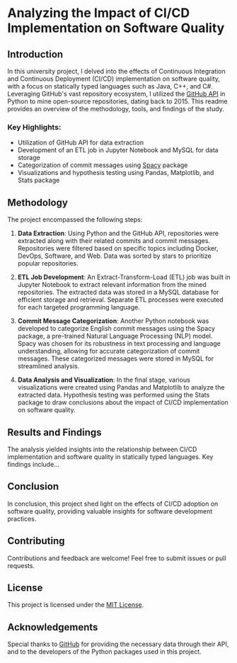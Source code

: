 # Analyzing the Impact of CI/CD Implementation on Software Quality

## Introduction
In this university project, I delved into the effects of Continuous Integration and Continuous Deployment (CI/CD) implementation on software quality, with a focus on statically typed languages such as Java, C++, and C#. Leveraging GitHub's vast repository ecosystem, I utilized the [GitHub API](https://developer.github.com/v3/) in Python to mine open-source repositories, dating back to 2015. This readme provides an overview of the methodology, tools, and findings of the study.

### Key Highlights:
- Utilization of GitHub API for data extraction
- Development of an ETL job in Jupyter Notebook and MySQL for data storage
- Categorization of commit messages using [Spacy](https://spacy.io/) package
- Visualizations and hypothesis testing using Pandas, Matplotlib, and Stats package

## Methodology
The project encompassed the following steps:

1. **Data Extraction**: Using Python and the GitHub API, repositories were extracted along with their related commits and commit messages. Repositories were filtered based on specific topics including Docker, DevOps, Software, and Web. Data was sorted by stars to prioritize popular repositories.
  
2. **ETL Job Development**: An Extract-Transform-Load (ETL) job was built in Jupyter Notebook to extract relevant information from the mined repositories. The extracted data was stored in a MySQL database for efficient storage and retrieval. Separate ETL processes were executed for each targeted programming language.
  
3. **Commit Message Categorization**: Another Python notebook was developed to categorize English commit messages using the Spacy package, a pre-trained Natural Language Processing (NLP) model. Spacy was chosen for its robustness in text processing and language understanding, allowing for accurate categorization of commit messages. These categorized messages were stored in MySQL for streamlined analysis.
  
4. **Data Analysis and Visualization**: In the final stage, various visualizations were created using Pandas and Matplotlib to analyze the extracted data. Hypothesis testing was performed using the Stats package to draw conclusions about the impact of CI/CD implementation on software quality.

## Results and Findings
The analysis yielded insights into the relationship between CI/CD implementation and software quality in statically typed languages. Key findings include...

## Conclusion
In conclusion, this project shed light on the effects of CI/CD adoption on software quality, providing valuable insights for software development practices.

## Contributing
Contributions and feedback are welcome! Feel free to submit issues or pull requests.

## License
This project is licensed under the [MIT License](LICENSE).

## Acknowledgements
Special thanks to [GitHub](https://github.com) for providing the necessary data through their API, and to the developers of the Python packages used in this project.
